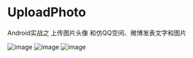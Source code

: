 # UploadPhoto
Android实战之 上传图片头像 和仿QQ空间、微博发表文字和图片

![image](https://github.com/gaoleiandroid1201/UploadPhoto/raw/master/screenshots/1.png)
![image](https://github.com/gaoleiandroid1201/UploadPhoto/raw/master/screenshots/2.png)
![image](https://github.com/gaoleiandroid1201/UploadPhoto/raw/master/screenshots/3.png)
